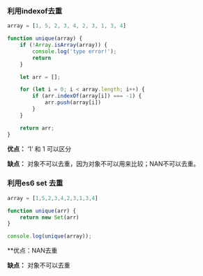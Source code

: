

### 利用indexof去重

```js
array = [1, 5, 2, 3, 4, 2, 3, 1, 3, 4]

function unique(array) {
    if (!Array.isArray(array)) {
        console.log('type error!');
        return
    }

    let arr = [];

    for (let i = 0; i < array.length; i++) {
        if (arr.indexOf(array[i]) === -1) {
            arr.push(array[i])
        }
    }

    return arr;
}
```

**优点：** ‘1’ 和 1 可以区分

**缺点：** 对象不可以去重，因为对象不可以用来比较；NAN不可以去重。


### 利用es6 set 去重

```js
array = [1,5,2,3,4,2,3,1,3,4]

function unique(arr) {
    return new Set(arr)
}

console.log(unique(array));
```
**优点：NAN去重

**缺点：** 对象不可以去重

